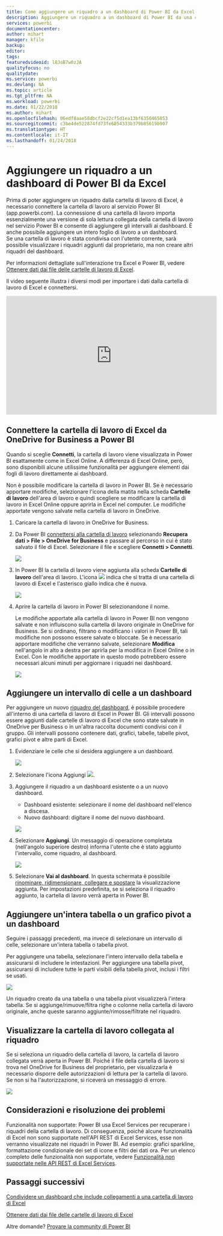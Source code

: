 ```yaml
---
title: Come aggiungere un riquadro a un dashboard di Power BI da Excel
description: Aggiungere un riquadro a un dashboard di Power BI da una cartella di lavoro di Excel in OneDrive for Business Aggiungere intervalli, grafici, tabelle
services: powerbi
documentationcenter: 
author: mihart
manager: kfile
backup: 
editor: 
tags: 
featuredvideoid: l8JoB7w0zJA
qualityfocus: no
qualitydate: 
ms.service: powerbi
ms.devlang: NA
ms.topic: article
ms.tgt_pltfrm: NA
ms.workload: powerbi
ms.date: 01/22/2018
ms.author: mihart
ms.openlocfilehash: 06edf8aae58dbcf2e22cf5d1ea13bf6350465853
ms.sourcegitcommit: c3be4de522874fd73fe6854333b379b85619b907
ms.translationtype: HT
ms.contentlocale: it-IT
ms.lasthandoff: 01/24/2018
---
```

# <a name="pin-a-tile-to-a-power-bi-dashboard-from-excel"></a>Aggiungere un riquadro a un dashboard di Power BI da Excel
Prima di poter aggiungere un riquadro dalla cartella di lavoro di Excel, è necessario connettere la cartella di lavoro al servizio Power BI (app.powerbi.com). La connessione di una cartella di lavoro importa essenzialmente una versione di sola lettura collegata della cartella di lavoro nel servizio Power BI e consente di aggiungere gli intervalli ai dashboard. È anche possibile aggiungere un intero foglio di lavoro a un dashboard.  
Se una cartella di lavoro è stata condivisa con l'utente corrente, sarà possibile visualizzare i riquadri aggiunti dal proprietario, ma non creare altri riquadri del dashboard. 

Per informazioni dettagliate sull'interazione tra Excel e Power BI, vedere [Ottenere dati dai file delle cartelle di lavoro di Excel](http://go.microsoft.com/fwlink/?LinkID=521962).

Il video seguente illustra i diversi modi per importare i dati dalla cartella di lavoro di Excel e connettersi.

<iframe width="560" height="315" src="https://www.youtube.com/embed/l8JoB7w0zJA" frameborder="0" allowfullscreen></iframe>

## <a name="connect-your-excel-workbook-from-onedrive-for-business-to-power-bi"></a>Connettere la cartella di lavoro di Excel da OneDrive for Business a Power BI
Quando si sceglie **Connetti**, la cartella di lavoro viene visualizzata in Power BI esattamente come in Excel Online. A differenza di Excel Online, però, sono disponibili alcune utilissime funzionalità per aggiungere elementi dai fogli di lavoro direttamente ai dashboard.

Non è possibile modificare la cartella di lavoro in Power BI. Se è necessario apportare modifiche, selezionare l'icona della matita nella scheda **Cartelle di lavoro** dell'area di lavoro e quindi scegliere se modificare la cartella di lavoro in Excel Online oppure aprirla in Excel nel computer. Le modifiche apportate vengono salvate nella cartella di lavoro in OneDrive.

1. Caricare la cartella di lavoro in OneDrive for Business.
2. Da Power BI [connettersi alla cartella di lavoro](service-excel-workbook-files.md) selezionando **Recupera dati > File > OneDrive for Business** e passare al percorso in cui è stato salvato il file di Excel. Selezionare il file e scegliere **Connetti > Connetti**.

   ![](media/service-dashboard-pin-tile-from-excel/power-bi-connect.png)

3. In Power BI la cartella di lavoro viene aggiunta alla scheda **Cartelle di lavoro** dell'area di lavoro.  L'icona ![](media/service-dashboard-pin-tile-from-excel/pbi_workbookicon.png) indica che si tratta di una cartella di lavoro di Excel e l'asterisco giallo indica che è nuova.
   
    
   ![](media/service-dashboard-pin-tile-from-excel/power-bi-workbooks.png)
4. Aprire la cartella di lavoro in Power BI selezionandone il nome.

    Le modifiche apportate alla cartella di lavoro in Power BI non vengono salvate e non influiscono sulla cartella di lavoro originale in OneDrive for Business. Se si ordinano, filtrano o modificano i valori in Power BI, tali modifiche non possono essere salvate o bloccate. Se è necessario apportare modifiche che verranno salvate, selezionare **Modifica** nell'angolo in alto a destra per aprirla per la modifica in Excel Online o in Excel. Con le modifiche apportate in questo modo potrebbero essere necessari alcuni minuti per aggiornare i riquadri nei dashboard.
   
   
   ![](media/service-dashboard-pin-tile-from-excel/power-bi-opened.png)

## <a name="pin-a-range-of-cells-to-a-dashboard"></a>Aggiungere un intervallo di celle a un dashboard
Per aggiungere un nuovo [riquadro del dashboard](service-dashboard-tiles.md), è possibile procedere all'interno di una cartella di lavoro di Excel in Power BI. Gli intervalli possono essere aggiunti dalle cartelle di lavoro di Excel che sono state salvate in OneDrive per Business o in un'altra raccolta documenti condivisi con il gruppo. Gli intervalli possono contenere dati, grafici, tabelle, tabelle pivot, grafici pivot e altre parti di Excel.

1. Evidenziare le celle che si desidera aggiungere a un dashboard.
   
    ![](media/service-dashboard-pin-tile-from-excel/pbi_selectrange.png)
2. Selezionare l'icona Aggiungi ![](media/service-dashboard-pin-tile-from-excel/pbi_pintile_small.png). 
3. Aggiungere il riquadro a un dashboard esistente o a un nuovo dashboard. 
   
   * Dashboard esistente: selezionare il nome del dashboard nell'elenco a discesa.
   * Nuovo dashboard: digitare il nome del nuovo dashboard.
   
    ![](media/service-dashboard-pin-tile-from-excel/pbi_dashdialog1.png)
4. Selezionare **Aggiungi**. Un messaggio di operazione completata (nell'angolo superiore destro) informa l'utente che è stato aggiunto l'intervallo, come riquadro, al dashboard. 
   
    ![](media/service-dashboard-pin-tile-from-excel/power-bi-go-to-dashboard.png)
5. Selezionare **Vai al dashboard**. In questa schermata è possibile [rinominare, ridimensionare, collegare e spostare](service-dashboard-edit-tile.md) la visualizzazione aggiunta. Per impostazioni predefinita, se si seleziona il riquadro aggiunto, la cartella di lavoro verrà aperta in Power BI.

## <a name="pin-an-entire-table-or-pivot-chart-to-a-dashboard"></a>Aggiungere un'intera tabella o un grafico pivot a un dashboard
Seguire i passaggi precedenti, ma invece di selezionare un intervallo di celle, selezionare un'intera tabella o tabella pivot.

Per aggiungere una tabella, selezionare l'intero intervallo della tabella e assicurarsi di includere le intestazioni.  Per aggiungere una tabella pivot, assicurarsi di includere tutte le parti visibili della tabella pivot, inclusi i filtri se usati.

 ![](media/service-dashboard-pin-tile-from-excel/pbi_selecttable.png)

Un riquadro creato da una tabella o una tabella pivot visualizzerà l'intera tabella.  Se si aggiunge/rimuove/filtra righe o colonne nella cartella di lavoro originale, anche queste saranno aggiunte/rimosse/filtrate nel riquadro.

## <a name="view-the-workbook-linked-to-the-tile"></a>Visualizzare la cartella di lavoro collegata al riquadro
Se si seleziona un riquadro della cartella di lavoro, la cartella di lavoro collegata verrà aperta in Power BI. Poiché il file della cartella di lavoro si trova nel OneDrive for Business del proprietario, per visualizzarla è necessario disporre delle autorizzazioni di lettura per la cartella di lavoro. Se non si ha l'autorizzazione, si riceverà un messaggio di errore.  

 ![](media/service-dashboard-pin-tile-from-excel/pin-from-excel.gif)

## <a name="considerations-and-troubleshooting"></a>Considerazioni e risoluzione dei problemi
Funzionalità non supportate: Power BI usa Excel Services per recuperare i riquadri della cartella di lavoro. Di conseguenza, poiché alcune funzionalità di Excel non sono supportate nell'API REST di Excel Services, esse non verranno visualizzate nei riquadri in Power BI. Ad esempio: grafici sparkline, formattazione condizionale dei set di icone e filtri dei dati ora. Per un elenco completo delle funzionalità non supportate, vedere [Funzionalità non supportate nelle API REST di Excel Services](http://msdn.microsoft.com/library/office/ff394477.aspx).

## <a name="next-steps"></a>Passaggi successivi
[Condividere un dashboard che include collegamenti a una cartella di lavoro di Excel](service-share-dashboard-that-links-to-excel-onedrive.md)

[Ottenere dati dai file delle cartelle di lavoro di Excel](service-excel-workbook-files.md)

Altre domande? [Provare la community di Power BI](http://community.powerbi.com/)

